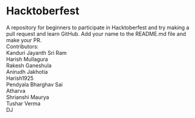 # Hacktoberfest
A repository for beginners to participate in Hacktoberfest and try making a pull request and learn GitHub.
Add your name to the README.md file and make your PR.<br/>
Contributors:<br/>
    Kanduri Jayanth Sri Ram<br/>
    Harish Mullagura<br/>
    Rakesh Ganeshula<br/>
    Anirudh Jakhotia<br/>
    Harish1925<br/>
    Pendyala Bharghav Sai<br/>
    Atharva<br/>
    Shrianshi Maurya<br/>
    Tushar Verma<br/>
    DJ<br>
